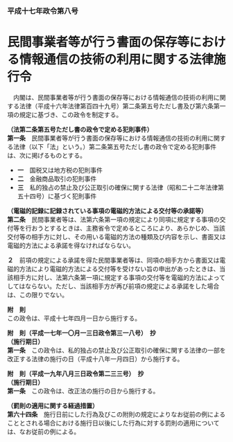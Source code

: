 ### 平成十七年政令第八号  
# 民間事業者等が行う書面の保存等における情報通信の技術の利用に関する法律施行令  
　内閣は、民間事業者等が行う書面の保存等における情報通信の技術の利用に関する法律（平成十六年法律第百四十九号）第二条第五号ただし書及び第六条第一項の規定に基づき、この政令を制定する。  
  
**（法第二条第五号ただし書の政令で定める犯則事件）**  
**第一条**　民間事業者等が行う書面の保存等における情報通信の技術の利用に関する法律（以下「法」という。）第二条第五号ただし書の政令で定める犯則事件は、次に掲げるものとする。  
* **一**　国税又は地方税の犯則事件  
* **二**　金融商品取引の犯則事件  
* **三**　私的独占の禁止及び公正取引の確保に関する法律（昭和二十二年法律第五十四号）に基づく犯則事件  
  
**（電磁的記録に記録されている事項の電磁的方法による交付等の承諾等）**  
**第二条**　民間事業者等は、法第六条第一項の規定により同項に規定する事項の交付等を行おうとするときは、主務省令で定めるところにより、あらかじめ、当該交付等の相手方に対し、その用いる電磁的方法の種類及び内容を示し、書面又は電磁的方法による承諾を得なければならない。  
  
**２**　前項の規定による承諾を得た民間事業者等は、同項の相手方から書面又は電磁的方法により電磁的方法による交付等を受けない旨の申出があったときは、当該相手方に対し、法第六条第一項に規定する事項の交付等を電磁的方法によってしてはならない。ただし、当該相手方が再び前項の規定による承諾をした場合は、この限りでない。  
  
**附　則**  
この政令は、平成十七年四月一日から施行する。  
  
**附　則（平成一七年一〇月一三日政令第三一八号）　抄**  
**（施行期日）**  
**第一条**　この政令は、私的独占の禁止及び公正取引の確保に関する法律の一部を改正する法律の施行の日（平成十八年一月四日）から施行する。  
  
**附　則（平成一九年八月三日政令第二三三号）　抄**  
**（施行期日）**  
**第一条**　この政令は、改正法の施行の日から施行する。  
  
**（罰則の適用に関する経過措置）**  
**第六十四条**　施行日前にした行為及びこの附則の規定によりなお従前の例によることとされる場合における施行日以後にした行為に対する罰則の適用については、なお従前の例による。  
  
